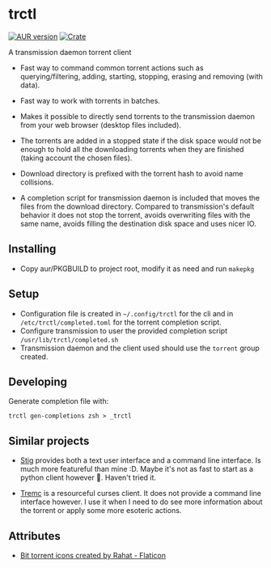 # trctl
[![AUR version](https://img.shields.io/aur/version/trctl)](https://aur.archlinux.org/packages/trctl/)
[![Crate](https://img.shields.io/crates/v/trctl.svg)](https://crates.io/crates/trctl)

A transmission daemon torrent client

* Fast way to command common torrent actions such as querying/filtering, adding,
  starting, stopping, erasing and removing (with data).

* Fast way to work with torrents in batches.

* Makes it possible to directly send torrents to the transmission daemon from
  your web browser (desktop files included).

* The torrents are added in a stopped state if the disk space would not be
  enough to hold all the downloading torrents when they are finished (taking
  account the chosen files).

* Download directory is prefixed with the torrent hash to avoid name collisions.

* A completion script for transmission daemon is included that moves the files
  from the download directory. Compared to transmission's default behavior it
  does not stop the torrent, avoids overwriting files with the same name, avoids
  filling the destination disk space and uses nicer IO.

## Installing

- Copy aur/PKGBUILD to project root, modify it as need and run `makepkg`

## Setup

- Configuration file is created in `~/.config/trctl` for the cli and in
  `/etc/trctl/completed.toml` for the torrent completion script.
- Configure transmission to user the provided completion script `/usr/lib/trctl/completed.sh`
- Transmission daemon and the client used should use the `torrent` group created.

## Developing

Generate completion file with:
```
trctl gen-completions zsh > _trctl
```

## Similar projects

* [Stig](https://github.com/rndusr/stig) provides both a text user interface and
  a command line interface. Is much more featureful than mine :D. Maybe it's not
  as fast to start as a python client however 😤. Haven't tried it.

* [Tremc](https://github.com/tremc/tremc) is a resourceful curses client. It does not
  provide a command line interface however. I use it when I need to do see more
  information about the torrent or apply some more esoteric actions.

## Attributes

* [Bit torrent icons created by Rahat - Flaticon](https://www.flaticon.com/free-icons/bit-torrent)
